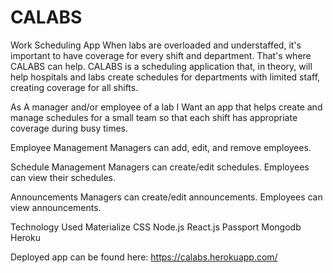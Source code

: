 # CALABS
Work Scheduling App
When labs are overloaded and understaffed, it's important to have coverage for every shift and department. That's where CALABS can help.
CALABS is a scheduling application that, in theory, will help hospitals and labs create schedules for departments with limited staff, creating coverage for all shifts.

As A manager and/or employee of a lab
I Want an app that helps create and manage schedules for a small team so that each shift has appropriate coverage during busy times.

Employee Management
Managers can add, edit, and remove employees.

Schedule Management
Managers can create/edit schedules.
Employees can view their schedules.

Announcements
Managers can create/edit announcements.
Employees can view announcements.

Technology Used
Materialize CSS
Node.js
React.js
Passport
Mongodb
Heroku

Deployed app can be found here: https://calabs.herokuapp.com/
